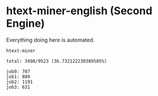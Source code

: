 # htext-miner-english (Second Engine)

Everything doing here is automated.

```
htext-miner

total: 3498/9523 (36.732122230389585%)

job0: 787
job1: 889
job2: 1191
job3: 631
```